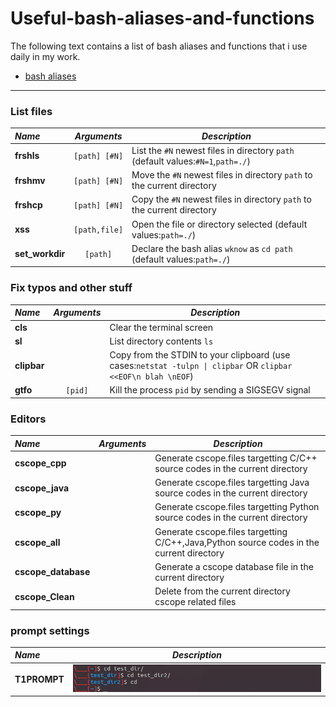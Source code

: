 # Useful-bash-aliases-and-functions

 The following text contains a list of bash aliases and functions that i use daily in my work.
 - [bash aliases](./bash_aliases.sh)

---

### List files ###

 _Name_        | _Arguments_   | _Description_  
:------------- |:-------------:| ----------------
**frshls** | `[path] [#N]` | List the `#N` newest files in directory `path` (default values:`#N=1`,`path=./`)
**frshmv** | `[path] [#N]` | Move the `#N` newest files in directory `path` to the current directory
**frshcp** | `[path] [#N]` | Copy the `#N` newest files in directory `path` to the current directory
**xss** | `[path,file]` | Open the file or directory selected (default values:`path=./`)
**set_workdir** | `[path]` | Declare the bash alias `wknow` as `cd path` (default values:`path=./`)


### Fix typos and other stuff ###

 _Name_        | _Arguments_   | _Description_  
:------------- |:-------------:| ----------------
**cls** | | Clear the terminal screen
**sl** | | List directory contents `ls`
**clipbar** | | Copy from the STDIN to your clipboard (use cases:`netstat -tulpn \| clipbar` OR `clipbar <<EOF\n blah \nEOF`)
**gtfo** | `[pid]` | Kill the process `pid` by sending a SIGSEGV signal


### Editors ###

 _Name_        | _Arguments_   | _Description_  
:------------- |:-------------:| ----------------
**cscope_cpp** | | Generate cscope.files targetting C/C++ source codes in the current directory
**cscope_java** | | Generate cscope.files targetting Java source codes in the current directory
**cscope_py** | | Generate cscope.files targetting Python source codes in the current directory
**cscope_all** | | Generate cscope.files targetting C/C++,Java,Python source codes in the current directory
**cscope_database** | | Generate a cscope database file in the current directory
**cscope_Clean** | | Delete from the current directory cscope related files


### prompt settings ###

 _Name_        | _Description_  
:------------- | ----------------
**T1PROMPT** | ![](t1prompt.jpg)





